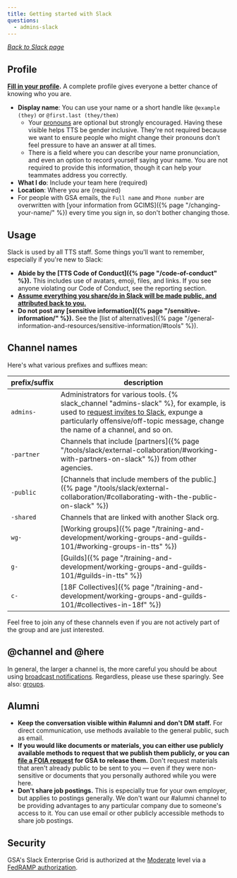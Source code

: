 ```yaml
---
title: Getting started with Slack
questions:
  - admins-slack
---
```


_[Back to Slack page](../)_

## Profile

**[Fill in your profile](https://gsa-tts.slack.com/account/profile).** A
complete profile gives everyone a better chance of knowing who you are.

- **Display name**: You can use your name or a short handle like
  `@example (they)` or `@first.last (they/them)`
  - Your [pronouns][pronouns] are optional but strongly encouraged.
    Having these visible helps TTS be gender inclusive. They're not required
    because we want to ensure people who might change their pronouns don’t feel
    pressure to have an answer at all times.
  - There is a field where you can describe your name pronunciation, and even an
    option to record yourself saying your name. You are not required to provide
    this information, though it can help your teammates address you correctly.
- **What I do**: Include your team here (required)
- **Location**: Where you are (required)
- For people with GSA emails, the `Full name` and `Phone number` are overwritten
  with [your information from GCIMS]({% page "/changing-your-name/" %}) every
  time you sign in, so don't bother changing those.

[pronouns]: https://web.archive.org/web/20220330085910/https://pronoun.is/

## Usage

Slack is used by all TTS staff. Some things you'll want to remember, especially
if you're new to Slack:

- **Abide by the [TTS Code of Conduct]({% page "/code-of-conduct" %}).** This
  includes use of avatars, emoji, files, and links. If you see anyone violating
  our Code of Conduct, see the reporting section.
- **[Assume everything you share/do in Slack will be made public, and attributed back to you.](../records/)**
- **Do not post any [sensitive
  information]({% page "/sensitive-information/" %}).** See the [list of
  alternatives]({% page "/general-information-and-resources/sensitive-information/#tools" %}).

## Channel names

Here's what various prefixes and suffixes mean:

| prefix/suffix | description                                                                                                                                                                                                                                 |
| ------------- | ------------------------------------------------------------------------------------------------------------------------------------------------------------------------------------------------------------------------------------------- |
| `admins-`     | Administrators for various tools. {% slack_channel "admins-slack" %}, for example, is used to [request invites to Slack](../user-management/), expunge a particularly offensive/off-topic message, change the name of a channel, and so on. |
| `-partner`    | Channels that include [partners]({% page "/tools/slack/external-collaboration/#working-with-partners-on-slack" %}) from other agencies.                                                                                                     |
| `-public`     | [Channels that include members of the public.]({% page "/tools/slack/external-collaboration/#collaborating-with-the-public-on-slack" %})                                                                                                    |
| `-shared`     | Channels that are linked with another Slack org.                                                                                                                                                                                            |
| `wg-`         | [Working groups]({% page "/training-and-development/working-groups-and-guilds-101/#working-groups-in-tts" %})                                                                                                                               |
| `g-`          | [Guilds]({% page "/training-and-development/working-groups-and-guilds-101/#guilds-in-tts" %})                                                                                                                                               |
| `c-`          | [18F Collectives]({% page "/training-and-development/working-groups-and-guilds-101/#collectives-in-18f" %})                                                                                                                                 |

Feel free to join any of these channels even if you are not actively part of the
group and are just interested.

## @channel and @here

In general, the larger a channel is, the more careful you should be about using
[broadcast notifications](https://slack.com/help/articles/202009646-Notify-a-channel-or-workspace).
Regardless, please use these sparingly. See also:
[groups](../guidelines/#groups).

## Alumni

- **Keep the conversation visible within #alumni and don't DM staff.** For
  direct communication, use methods available to the general public, such as
  email.
- **If you would like documents or materials, you can either use publicly
  available methods to request that we publish them publicly, or you can
  [file a FOIA request](https://www.gsa.gov/reference/freedom-of-information-act-foia)
  for GSA to release them.** Don't request materials that aren't already public
  to be sent to you — even if they were non-sensitive or documents that you
  personally authored while you were here.
- **Don't share job postings.** This is especially true for your own employer,
  but applies to postings generally. We don't want our #alumni channel to be
  providing advantages to any particular company due to someone's access to it.
  You can use email or other publicly accessible methods to share job postings.

## Security

GSA's Slack Enterprise Grid is authorized at the
[Moderate](https://atos.open-control.org/categorization/#selecting-the-overall-impact-level)
level via a
[FedRAMP authorization](https://marketplace.fedramp.gov/#/product/slack?sort=productName&productNameSearch=slack).
